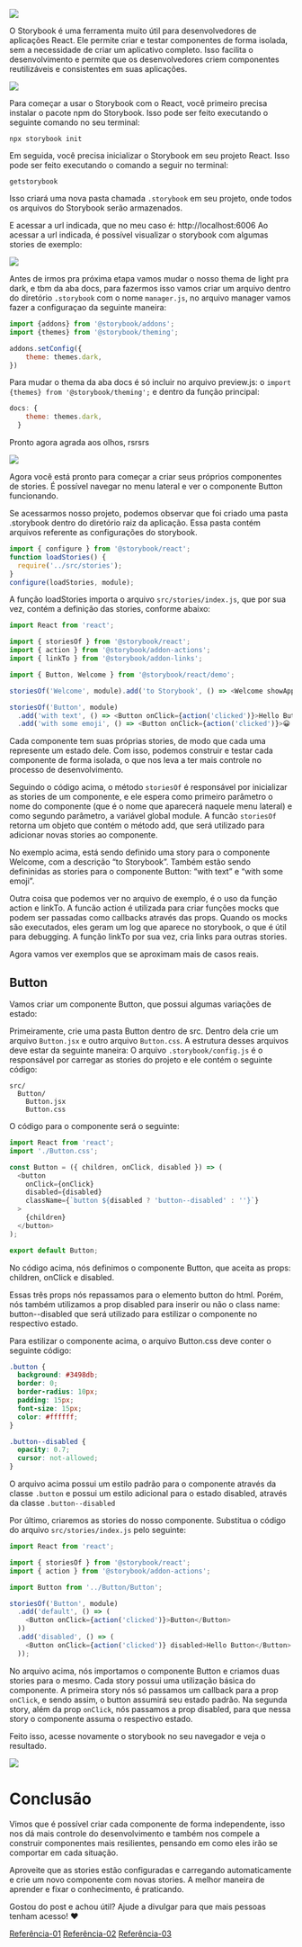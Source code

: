 ![](https://user-images.githubusercontent.com/321738/63501763-88dbf600-c4cc-11e9-96cd-94adadc2fd72.png)

O Storybook é uma ferramenta muito útil para desenvolvedores de aplicações React. Ele permite criar e testar componentes de forma isolada, sem a necessidade de criar um aplicativo completo. Isso facilita o desenvolvimento e permite que os desenvolvedores criem componentes reutilizáveis e consistentes em suas aplicações.

![](https://miro.medium.com/max/720/1*WDA4H4IVKaBnliEcDJhlqw.webp)

Para começar a usar o Storybook com o React, você primeiro precisa instalar o pacote npm do Storybook. Isso pode ser feito executando o seguinte comando no seu terminal:

```
npx storybook init
```
Em seguida, você precisa inicializar o Storybook em seu projeto React. Isso pode ser feito executando o comando a seguir no terminal:

```
getstorybook
```
Isso criará uma nova pasta chamada `.storybook` em seu projeto, onde todos os arquivos do Storybook serão armazenados.

E acessar a url indicada, que no meu caso é: http://localhost:6006
Ao acessar a url indicada, é possível visualizar o storybook com algumas stories de exemplo:

![](https://i.postimg.cc/Yq1yxrtd/story.png)

Antes de irmos pra próxima etapa vamos mudar o nosso thema de light pra dark, e tbm da aba docs, para fazermos isso vamos criar um arquivo dentro do diretório `.storybook` com o nome `manager.js`, no arquivo manager vamos fazer a configuraçao da seguinte maneira:

```js
import {addons} from '@storybook/addons';
import {themes} from '@storybook/theming';

addons.setConfig({
    theme: themes.dark,
})
```
Para mudar o thema da aba docs é só incluir no arquivo preview.js:
o `import {themes} from '@storybook/theming';` e dentro da função principal:

```js
docs: {
    theme: themes.dark,
  }
```
Pronto agora agrada aos olhos, rsrsrs

![](https://i.postimg.cc/wTnkgzWh/ererhrhr.png)

Agora você está pronto para começar a criar seus próprios componentes de stories. É possível navegar no menu lateral e ver o componente Button funcionando.

Se acessarmos nosso projeto, podemos observar que foi criado uma pasta .storybook dentro do diretório raiz da aplicação. Essa pasta contém arquivos referente as configurações do storybook.


```js
import { configure } from '@storybook/react';
function loadStories() {
  require('../src/stories');
}
configure(loadStories, module);
```

A função loadStories importa o arquivo `src/stories/index.js`, que por sua vez, contém a definição das stories, conforme abaixo:


```js
import React from 'react';

import { storiesOf } from '@storybook/react';
import { action } from '@storybook/addon-actions';
import { linkTo } from '@storybook/addon-links';

import { Button, Welcome } from '@storybook/react/demo';

storiesOf('Welcome', module).add('to Storybook', () => <Welcome showApp={linkTo('Button')} />);

storiesOf('Button', module)
  .add('with text', () => <Button onClick={action('clicked')}>Hello Button</Button>)
  .add('with some emoji', () => <Button onClick={action('clicked')}>😀 😎 👍 💯</Button>);
```
Cada componente tem suas próprias stories, de modo que cada uma represente um estado dele. Com isso, podemos construir e testar cada componente de forma isolada, o que nos leva a ter mais controle no processo de desenvolvimento.

Seguindo o código acima, o método `storiesOf` é responsável por inicializar as stories de um componente, e ele espera como primeiro parâmetro o nome do componente (que é o nome que aparecerá naquele menu lateral) e como segundo parâmetro, a variável global module. A funcão `storiesOf` retorna um objeto que contém o método add, que será utilizado para adicionar novas stories ao componente.

No exemplo acima, está sendo definido uma story para o componente Welcome, com a descrição “to Storybook”. Também estão sendo defininidas as stories para o componente Button: “with text” e “with some emoji”.

Outra coisa que podemos ver no arquivo de exemplo, é o uso da função action e linkTo. A funcão action é utilizada para criar funções mocks que podem ser passadas como callbacks através das props. Quando os mocks são executados, eles geram um log que aparece no storybook, o que é útil para debugging. A função linkTo por sua vez, cria links para outras stories.

Agora vamos ver exemplos que se aproximam mais de casos reais.

## Button
Vamos criar um componente Button, que possui algumas variações de estado:

Primeiramente, crie uma pasta Button dentro de src. Dentro dela crie um arquivo `Button.jsx` e outro arquivo `Button.css`. A estrutura desses arquivos deve estar da seguinte maneira:
O arquivo `.storybook/config.js` é o responsável por carregar as stories do projeto e ele contém o seguinte código:


```
src/
  Button/
    Button.jsx
    Button.css
```

O código para o componente será o seguinte:

```js
import React from 'react';
import './Button.css';

const Button = ({ children, onClick, disabled }) => (
  <button
    onClick={onClick}
    disabled={disabled}
    className={`button ${disabled ? 'button--disabled' : ''}`}
  >
    {children}
  </button>
);

export default Button;
```
No código acima, nós definimos o componente Button, que aceita as props: children, onClick e disabled.

Essas três props nós repassamos para o elemento button do html. Porém, nós também utilizamos a prop disabled para inserir ou não o class name: button--disabled que será utilizado para estilizar o componente no respectivo estado.

Para estilizar o componente acima, o arquivo Button.css deve conter o seguinte código:


```css
.button {
  background: #3498db;
  border: 0;
  border-radius: 10px;
  padding: 15px;
  font-size: 15px;
  color: #ffffff;
}

.button--disabled {
  opacity: 0.7;
  cursor: not-allowed;
}
```

O arquivo acima possui um estilo padrão para o componente através da classe `.button` e possui um estilo adicional para o estado disabled, através da classe `.button--disabled`

Por último, criaremos as stories do nosso componente. Substitua o código do arquivo `src/stories/index.js` pelo seguinte:


```js
import React from 'react';

import { storiesOf } from '@storybook/react';
import { action } from '@storybook/addon-actions';

import Button from '../Button/Button';

storiesOf('Button', module)
  .add('default', () => (
    <Button onClick={action('clicked')}>Button</Button>
  ))
  .add('disabled', () => (
    <Button onClick={action('clicked')} disabled>Hello Button</Button>
  ));
```
No arquivo acima, nós importamos o componente Button e criamos duas stories para o mesmo. Cada story possui uma utilização básica do componente. A primeira story nós só passamos um callback para a prop `onClick`, e sendo assim, o button assumirá seu estado padrão. Na segunda story, além da prop `onClick`, nós passamos a prop disabled, para que nessa story o componente assuma o respectivo estado.

Feito isso, acesse novamente o storybook no seu navegador e veja o resultado.

![](https://i.postimg.cc/Rh96dMTz/btn.png)

# Conclusão
Vimos que é possível criar cada componente de forma independente, isso nos dá mais controle do desenvolvimento e também nos compele a construir componentes mais resilientes, pensando em como eles irão se comportar em cada situação.

Aproveite que as stories estão configuradas e carregando automaticamente e crie um novo componente com novas stories. A melhor maneira de aprender e fixar o conhecimento, é praticando.

Gostou do post e achou útil? Ajude a divulgar para que mais pessoas tenham acesso! ❤️ ️


[Referência-01](https://www.youtube.com/watch?v=VmPbKj3uekE)
[Referência-02](https://storybook.js.org/tutorials/design-systems-for-developers/react/pt/document/)
[Referência-03](https://www.youtube.com/watch?v=WwiU6chNl4U)